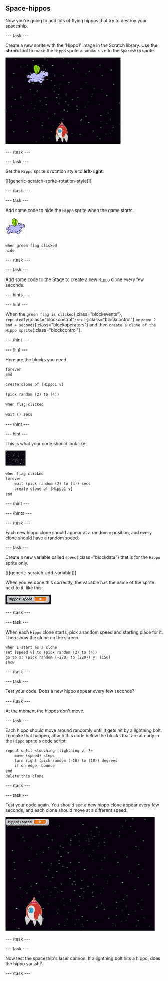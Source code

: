 ## Space-hippos

Now you're going to add lots of flying hippos that try to destroy your spaceship.

--- task ---

Create a new sprite with the 'Hippo1' image in the Scratch library. Use the **shrink** tool to make the `Hippo` sprite a similar size to the `Spaceship` sprite.

![screenshot](images/invaders-hippo.png)

--- /task ---

--- task ---

Set the `Hippo` sprite's rotation style to **left-right**.

[[[generic-scratch-sprite-rotation-style]]]

--- /task ---

--- task ---

Add some code to hide the `Hippo` sprite when the game starts.

![hippo sprite](images/hippo-sprite.png)

```blocks
when green flag clicked
hide
```
--- /task ---

--- task ---

Add some code to the Stage to create a new `Hippo` clone every few seconds.

--- hints ---

--- hint ---

When the `green flag is clicked`{:class="blockevents"}, `repeatedly`{:class="blockcontrol"} `wait`{:class="blockcontrol"} `between 2 and 4 seconds`{:class="blockoperators"} and then `create a clone of the Hippo sprite`{:class="blockcontrol"}.

--- /hint ---

--- hint ---

Here are the blocks you need:

```blocks
forever
end

create clone of [Hippo1 v]

(pick random (2) to (4))

when flag clicked

wait () secs
```

--- /hint ---

--- hint ---

This is what your code should look like:

![stage sprite](images/stage-sprite.png)

```blocks
when flag clicked
forever
	wait (pick random (2) to (4)) secs
	create clone of [Hippo1 v]
end
```

--- /hint ---

--- /hints ---

--- /task ---

Each new hippo clone should appear at a random `x` position, and every clone should have a random speed.

--- task ---

Create a new variable called `speed`{:class="blockdata"} that is for the `Hippo` sprite only.

[[[generic-scratch-add-variable]]]

When you've done this correctly, the variable has the name of the sprite next to it, like this:

![screenshot](images/invaders-var-test.png)

--- /task ---

--- task ---

When each `Hippo` clone starts, pick a random speed and starting place for it. Then show the clone on the screen.

```blocks
when I start as a clone
set [speed v] to (pick random (2) to (4))
go to x: (pick random (-220) to (220)) y: (150)
show
```

--- /task ---

--- task ---

Test your code. Does a new hippo appear every few seconds?

--- /task ---

At the moment the hippos don't move.

--- task ---

Each hippo should move around randomly until it gets hit by a lightning bolt. To make that happen, attach this code below the blocks that are already in the `Hippo` sprite's code script:

```blocks
repeat until <touching [lightning v] ?>
	move (speed) steps
	turn right (pick random (-10) to (10)) degrees
	if on edge, bounce
end
delete this clone
```	

--- /task ---

--- task ---

Test your code again. You should see a new hippo clone appear every few seconds, and each clone should move at a different speed.

![screenshot](images/hippo-clones.gif)

--- /task ---

--- task ---

Now test the spaceship's laser cannon. If a lightning bolt hits a hippo, does the hippo vanish?

--- /task ---

